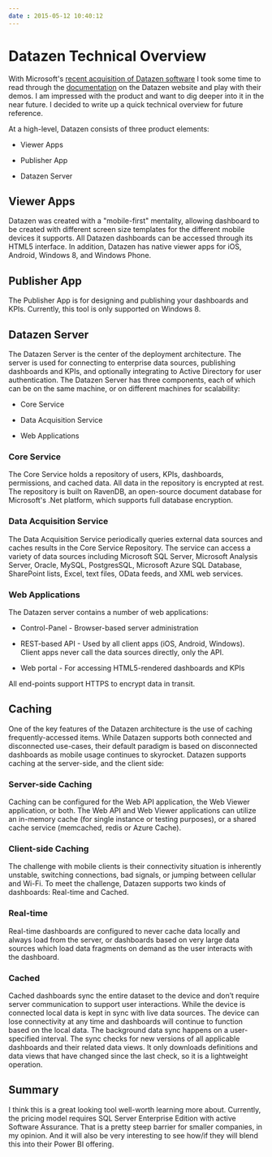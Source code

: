 ```yaml
---
date : 2015-05-12 10:40:12
---
```

# Datazen Technical Overview

With Microsoft's [recent acquisition of Datazen software](https://blogs.microsoft.com/blog/2015/04/14/microsoft-acquires-mobile-business-intelligence-leader-datazen/) I took some time to read through the [documentation](http://www.datazen.com/docs/) on the Datazen website and play with their demos. I am impressed with the product and want to dig deeper into it in the near future. I decided to write up a quick technical overview for future reference.

At a high-level, Datazen consists of three product elements:

- Viewer Apps

- Publisher App

- Datazen Server

## Viewer Apps

Datazen was created with a "mobile-first" mentality, allowing dashboard to be created with different screen size templates for the different mobile devices it supports. All Datazen dashboards can be accessed through its HTML5 interface. In addition, Datazen has native viewer apps for iOS, Android, Windows 8, and Windows Phone.

## Publisher App

The Publisher App is for designing and publishing your dashboards and KPIs. Currently, this tool is only supported on Windows 8.

## Datazen Server

The Datazen Server is the center of the deployment architecture. The server is used for connecting to enterprise data sources, publishing dashboards and KPIs, and optionally integrating to Active Directory for user authentication. The Datazen Server has three components, each of which can be on the same machine, or on different machines for scalability:

- Core Service

- Data Acquisition Service

- Web Applications

### Core Service

The Core Service holds a repository of users, KPIs, dashboards, permissions, and cached data. All data in the repository is encrypted at rest. The repository is built on RavenDB, an open-source document database for Microsoft's .Net platform, which supports full database encryption.

### Data Acquisition Service

The Data Acquisition Service periodically queries external data sources and caches results in the Core Service Repository. The service can access a variety of data sources including Microsoft SQL Server, Microsoft Analysis Server, Oracle, MySQL, PostgresSQL, Microsoft Azure SQL Database, SharePoint lists, Excel, text files, OData feeds, and XML web services.

### Web Applications

The Datazen server contains a number of web applications:

- Control-Panel - Browser-based server administration

- REST-based API - Used by all client apps (iOS, Android, Windows). Client apps never call the data sources directly, only the API.

- Web portal - For accessing HTML5-rendered dashboards and KPIs

All end-points support HTTPS to encrypt data in transit.

## Caching

One of the key features of the Datazen architecture is the use of caching frequently-accessed items. While Datazen supports both connected and disconnected use-cases, their default paradigm is based on disconnected dashboards as mobile usage continues to skyrocket. Datazen supports caching at the server-side, and the client side:

### Server-side Caching

Caching can be configured for the Web API application, the Web Viewer application, or both. The Web API and Web Viewer applications can utilize an in-memory cache (for single instance or testing purposes), or a shared cache service (memcached, redis or Azure Cache).

### Client-side Caching

The challenge with mobile clients is their connectivity situation is inherently unstable, switching connections, bad signals, or jumping between cellular and Wi-Fi. To meet the challenge, Datazen supports two kinds of dashboards: Real-time and Cached.

### Real-time

Real-time dashboards are configured to never cache data locally and always load from the server, or dashboards based on very large data sources which load data fragments on demand as the user interacts with the dashboard.

### Cached

Cached dashboards sync the entire dataset to the device and don’t require server communication to support user interactions. While the device is connected local data is kept in sync with live data sources. The device can lose connectivity at any time and dashboards will continue to function based on the local data. The background data sync happens on a user-specified interval. The sync checks for new versions of all applicable dashboards and their related data views. It only downloads definitions and data views that have changed since the last check, so it is a lightweight operation.

## Summary

I think this is a great looking tool well-worth learning more about. Currently, the pricing model requires SQL Server Enterprise Edition with active Software Assurance. That is a pretty steep barrier for smaller companies, in my opinion. And it will also be very interesting to see how/if they will blend this into their Power BI offering.